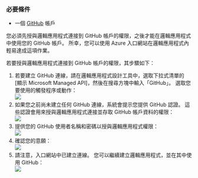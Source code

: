 ### <a name="prerequisites"></a>必要條件
* 一個 [GitHub](http://GitHub.com) 帳戶 

您必須先授與邏輯應用程式連接到 GitHub 帳戶的權限，之後才能在邏輯應用程式中使用您的 GitHub 帳戶。 所幸，您可以使用 Azure 入口網站在邏輯應用程式內輕易達成這項作業。 

若要授與邏輯應用程式連接到 GitHub 帳戶的權限，其步驟如下：

1. 若要建立 GitHub 連線，請在邏輯應用程式設計工具中，選取下拉式清單的 [顯示 Microsoft Managed API]，然後在搜尋方塊中輸入「GitHub」。 選取您要使用的觸發程序或動作：  
   ![](./media/connectors-create-api-github/github-1.png)
2. 如果您之前尚未建立任何 GitHub 連線，系統會提示您提供 GitHub 認證。 這些認證會用來授與邏輯應用程式連接並存取 GitHub 帳戶資料的權限：  
   ![](./media/connectors-create-api-github/github-2.png)
3. 提供您的 GitHub 使用者名稱和密碼以授與邏輯應用程式權限：  
   ![](./media/connectors-create-api-github/github-3.png)   
4. 確認您的意願：  
   ![](./media/connectors-create-api-github/github-4.png)   
5. 請注意，入口網站中已建立連線。 您可以繼續建立邏輯應用程式，並在其中使用 GitHub：   
   ![](./media/connectors-create-api-github/github-5.png)   

